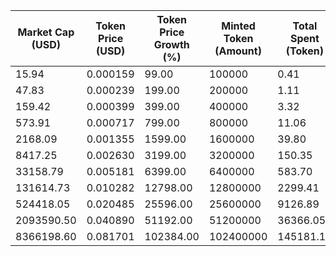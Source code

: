 | Market Cap (USD) | Token Price (USD) | Token Price Growth (%) | Minted Token (Amount) | Total Spent (Token) | Author Revenue (USD) | Platform Mint Fee (USD) |
|------------------|-------------------|------------------------|-----------------------|--------------------|-------------------------|-------------------------|
| 15.94 | 0.000159 | 99.00 | 100000 | 0.41 | 0.36 | 0.04 |
| 47.83 | 0.000239 | 199.00 | 200000 | 1.11 | 0.96 | 0.10 |
| 159.42 | 0.000399 | 399.00 | 400000 | 3.32 | 2.87 | 0.29 |
| 573.91 | 0.000717 | 799.00 | 800000 | 11.06 | 9.57 | 0.96 |
| 2168.09 | 0.001355 | 1599.00 | 1600000 | 39.80 | 34.43 | 3.44 |
| 8417.25 | 0.002630 | 3199.00 | 3200000 | 150.35 | 130.09 | 13.01 |
| 33158.79 | 0.005181 | 6399.00 | 6400000 | 583.70 | 505.03 | 50.50 |
| 131614.73 | 0.010282 | 12798.00 | 12800000 | 2299.41 | 1989.53 | 198.95 |
| 524418.05 | 0.020485 | 25596.00 | 25600000 | 9126.89 | 7896.88 | 789.69 |
| 2093590.50 | 0.040890 | 51192.00 | 51200000 | 36366.05 | 31465.08 | 3146.51 |
| 8366198.60 | 0.081701 | 102384.00 | 102400000 | 145181.13 | 125615.43 | 12561.54 |
